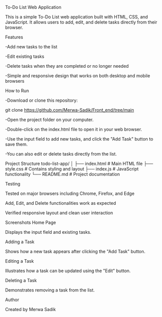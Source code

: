 To-Do List Web Application

This is a simple To-Do List web application built with HTML, CSS, and JavaScript.
It allows users to add, edit, and delete tasks directly from their browser.

Features

-Add new tasks to the list

-Edit existing tasks

-Delete tasks when they are completed or no longer needed

-Simple and responsive design that works on both desktop and mobile browsers

How to Run

-Download or clone this repository:

git clone https://github.com/Merwa-Sadik/Front_end/tree/main

-Open the project folder on your computer.

-Double-click on the index.html file to open it in your web browser.

-Use the input field to add new tasks, and click the "Add Task" button to save them.

-You can also edit or delete tasks directly from the list.

Project Structure
todo-list-app/
│
├── index.html      # Main HTML file
├── style.css       # Contains styling and layout
├── index.js       # JavaScript functionality
└── README.md       # Project documentation

Testing

Tested on major browsers including Chrome, Firefox, and Edge

Add, Edit, and Delete functionalities work as expected

Verified responsive layout and clean user interaction

Screenshots
Home Page



Displays the input field and existing tasks.


Adding a Task

Shows how a new task appears after clicking the "Add Task" button.


Editing a Task

Illustrates how a task can be updated using the "Edit" button.


Deleting a Task

Demonstrates removing a task from the list.


Author

Created by Merwa Sadik
